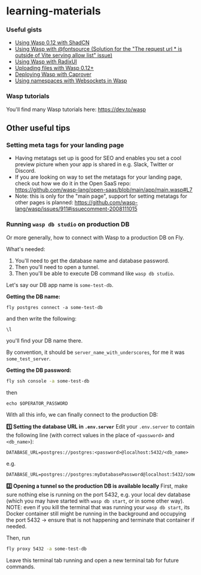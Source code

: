 # learning-materials

### Useful gists

- [Using Wasp 0.12 with ShadCN](https://gist.github.com/infomiho/b35e9366e16913949e13eaba0538f553)
- [Using Wasp with @fontsource (Solution for the "The request url * is outside of Vite serving allow list" issue)](https://gist.github.com/infomiho/9682e664948b84112074a69268f5673a)
- [Using Wasp with RadixUI](https://gist.github.com/infomiho/a18421740c205d1794c36c274bf09fc8)
- [Uploading files with Wasp 0.12+](https://gist.github.com/infomiho/ec379df4e33f3ae3410a251ba3aa81af)
- [Deploying Wasp with Caprover](https://gist.github.com/infomiho/6505d5970f5c334f704d658e9aa0bf56)
- [Using namespaces with Websockets in Wasp](https://gist.github.com/infomiho/14cf8b5b6efb07ba4f7a3e1ec76f4381)

### Wasp tutorials

You'll find many Wasp tutorials here: https://dev.to/wasp

## Other useful tips

### Setting meta tags for your landing page
- Having metatags set up is good for SEO and enables you set a cool preview picture when your app is shared in e.g. Slack, Twitter or Discord.
- If you are looking on way to set the metatags for your landing page, check out how we do it in the Open SaaS repo: https://github.com/wasp-lang/open-saas/blob/main/app/main.wasp#L7
- Note: this is only for the "main page", support for setting metatags for other pages is planned: https://github.com/wasp-lang/wasp/issues/911#issuecomment-2008111015

### Running `wasp db studio` on production DB

Or more generally, how to connect with Wasp to a production DB on Fly.

What's needed:
1. You'll need to get the database name and database password.
2. Then you'll need to open a tunnel.
3. Then you'll be able to execute DB command like `wasp db studio`.

Let's say our DB app name is `some-test-db`.

**Getting the DB name:**
```
fly postgres connect -a some-test-db
```
and then write the following:
```
\l
```
you'll find your DB name there.

By convention, it should be  `server_name_with_underscores`, for me it was `some_test_server`.

**Getting the DB password:**
```bash
fly ssh console -a some-test-db
```
then 
```
echo $OPERATOR_PASSWORD
```

With all this info, we can finally connect to the production DB:

**:one: Setting the database URL in `.env.server`**
Edit your `.env.server` to contain the following line (with correct values in the place of `<password>` and `<db_name>`):
```
DATABASE_URL=postgres://postgres:<password>@localhost:5432/<db_name>
```
e.g.
```
DATABASE_URL=postgres://postgres:myDatabasePassword@localhost:5432/some_test_server
```
**:two: Opening a tunnel so the production DB is available locally**
First, make sure nothing else is running on the port 5432, e.g. your local dev database (which you may have started with `wasp db start`, or in some other way). NOTE: even if you kill the terminal that was running your `wasp db start`, its Docker container still might be running in the background and occupying the port 5432 -> ensure that is not happening and terminate that container if needed.

Then, run
```bash
fly proxy 5432 -a some-test-db
```
Leave this terminal tab running and open a new terminal tab for future commands.
